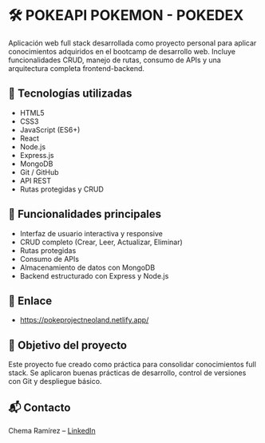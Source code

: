 # 🛠️ POKEAPI POKEMON - POKEDEX

Aplicación web full stack desarrollada como proyecto personal para aplicar conocimientos adquiridos en el bootcamp de desarrollo web. Incluye funcionalidades CRUD, manejo de rutas, consumo de APIs y una arquitectura completa frontend-backend.

## 🚀 Tecnologías utilizadas
- HTML5
- CSS3
- JavaScript (ES6+)
- React
- Node.js
- Express.js
- MongoDB
- Git / GitHub
- API REST
- Rutas protegidas y CRUD

## 🎯 Funcionalidades principales
- Interfaz de usuario interactiva y responsive
- CRUD completo (Crear, Leer, Actualizar, Eliminar)
- Rutas protegidas
- Consumo de APIs
- Almacenamiento de datos con MongoDB
- Backend estructurado con Express y Node.js


## 🔗 Enlace
- https://pokeprojectneoland.netlify.app/


## 📌 Objetivo del proyecto
Este proyecto fue creado como práctica para consolidar conocimientos full stack. Se aplicaron buenas prácticas de desarrollo, control de versiones con Git y despliegue básico.

## 📬 Contacto
Chema Ramírez – [LinkedIn](https://www.linkedin.com/in/chema-ramirez/)
